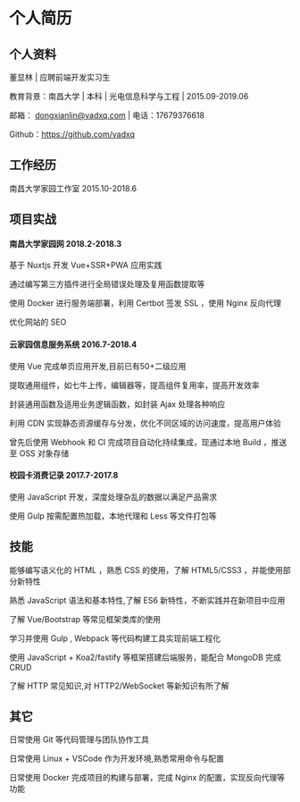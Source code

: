 # 个人简历

## 个人资料

董显林 | 应聘前端开发实习生

教育背景：南昌大学 | 本科 | 光电信息科学与工程 | 2015.09-2019.06

邮箱： dongxianlin@vadxq.com | 电话：17679376618

Github：https://github.com/vadxq

## 工作经历

南昌大学家园工作室 2015.10-2018.6

## 项目实战

#### 南昌大学家园网 2018.2-2018.3

基于 Nuxtjs 开发 Vue+SSR+PWA 应用实践

通过编写第三方插件进行全局错误处理及复用函数提取等

使用 Docker 进行服务端部署，利用 Certbot 签发 SSL ，使用 Nginx 反向代理

优化网站的 SEO

#### 云家园信息服务系统 2016.7-2018.4

使用 Vue 完成单页应用开发,目前已有50+二级应用

提取通用组件，如七牛上传，编辑器等，提高组件复用率，提高开发效率

封装通用函数及适用业务逻辑函数，如封装 Ajax 处理各种响应

利用 CDN 实现静态资源缓存与分发，优化不同区域的访问速度，提高用户体验

曾先后使用 Webhook 和 CI 完成项目自动化持续集成，现通过本地 Build ，推送至 OSS 对象存储

#### 校园卡消费记录 2017.7-2017.8

使用 JavaScript 开发，深度处理杂乱的数据以满足产品需求

使用 Gulp 按需配置热加载，本地代理和 Less 等文件打包等

## 技能

能够编写语义化的 HTML ，熟悉 CSS 的使用，了解 HTML5/CSS3 ，并能使用部分新特性

熟悉 JavaScript 语法和基本特性,了解 ES6 新特性，不断实践并在新项目中应用

了解 Vue/Bootstrap 等常见框架类库的使用

学习并使用 Gulp , Webpack 等代码构建工具实现前端工程化

使用 JavaScript + Koa2/fastify 等框架搭建后端服务，能配合 MongoDB 完成 CRUD

了解 HTTP 常见知识,对 HTTP2/WebSocket 等新知识有所了解

## 其它

日常使用 Git 等代码管理与团队协作工具

日常使用 Linux + VSCode 作为开发环境,熟悉常用命令与配置

日常使用 Docker 完成项目的构建与部署，完成 Nginx 的配置，实现反向代理等功能
